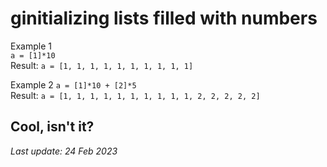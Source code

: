 # ginitializing lists filled with numbers

Example 1\
`a = [1]*10`\
Result: `a = [1, 1, 1, 1, 1, 1, 1, 1, 1, 1]`

Example 2
`a = [1]*10 + [2]*5`\
Result: `a = [1, 1, 1, 1, 1, 1, 1, 1, 1, 1, 2, 2, 2, 2, 2]`

Cool, isn't it?
---
_Last update: 24 Feb 2023_ 